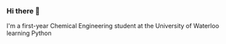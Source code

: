 ### Hi there 👋

I'm a first-year Chemical Engineering student at the University of Waterloo learning Python


<!--
**jsuljak/jsuljak** is a ✨ _special_ ✨ repository because its `README.md` (this file) appears on your GitHub profile.

Here are some ideas to get you started:


